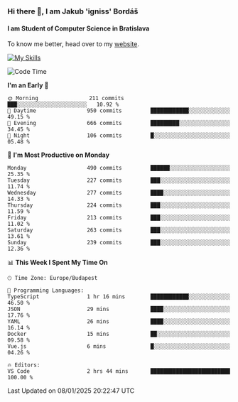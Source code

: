 ### Hi there 👋, I am Jakub 'igniss' Bordáš

#### I am Student of Computer Science in Bratislava
To know me better, head over to my [website](https://bordas.sk).

[![My Skills](https://skillicons.dev/icons?i=js,html,css,figma,svelte,java,kotlin,python,postgresql,typescript,nest,nodejs)](https://bordas.sk)


<!--START_SECTION:waka-->
![Code Time](http://img.shields.io/badge/Code%20Time-1%2C616%20hrs%2020%20mins-blue)

**I'm an Early 🐤** 

```text
🌞 Morning                211 commits         ███░░░░░░░░░░░░░░░░░░░░░░   10.92 % 
🌆 Daytime                950 commits         ████████████░░░░░░░░░░░░░   49.15 % 
🌃 Evening                666 commits         █████████░░░░░░░░░░░░░░░░   34.45 % 
🌙 Night                  106 commits         █░░░░░░░░░░░░░░░░░░░░░░░░   05.48 % 
```
📅 **I'm Most Productive on Monday** 

```text
Monday                   490 commits         ██████░░░░░░░░░░░░░░░░░░░   25.35 % 
Tuesday                  227 commits         ███░░░░░░░░░░░░░░░░░░░░░░   11.74 % 
Wednesday                277 commits         ████░░░░░░░░░░░░░░░░░░░░░   14.33 % 
Thursday                 224 commits         ███░░░░░░░░░░░░░░░░░░░░░░   11.59 % 
Friday                   213 commits         ███░░░░░░░░░░░░░░░░░░░░░░   11.02 % 
Saturday                 263 commits         ███░░░░░░░░░░░░░░░░░░░░░░   13.61 % 
Sunday                   239 commits         ███░░░░░░░░░░░░░░░░░░░░░░   12.36 % 
```


📊 **This Week I Spent My Time On** 

```text
🕑︎ Time Zone: Europe/Budapest

💬 Programming Languages: 
TypeScript               1 hr 16 mins        ████████████░░░░░░░░░░░░░   46.50 % 
JSON                     29 mins             ████░░░░░░░░░░░░░░░░░░░░░   17.76 % 
YAML                     26 mins             ████░░░░░░░░░░░░░░░░░░░░░   16.14 % 
Docker                   15 mins             ██░░░░░░░░░░░░░░░░░░░░░░░   09.58 % 
Vue.js                   6 mins              █░░░░░░░░░░░░░░░░░░░░░░░░   04.26 % 

🔥 Editors: 
VS Code                  2 hrs 44 mins       █████████████████████████   100.00 % 
```


 Last Updated on 08/01/2025 20:22:47 UTC
<!--END_SECTION:waka-->
